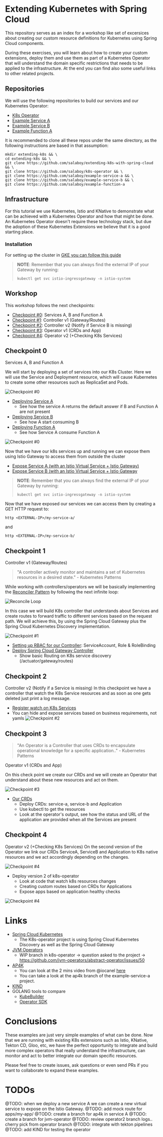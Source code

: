 # Extending Kubernetes with Spring Cloud
This repository serves as an index for a workshop like set of excersices about creating our custom resource definitions for Kubernetes using Spring Cloud components. 

During these exercises, you will learn about how to create your custom extensions, deploy them and use them as part of a Kubernetes Operator that will understand the domain specific restrictions that needs to be applied to the infrastructure.
At the end you can find also some useful links to other related projects. 


## Repositories
We will use the following repositories to build our services and our Kubernetes Operator:
- [K8s Operator](https://github.com/salaboy/k8s-operator)
- [Example Service A](https://github.com/salaboy/example-service-a)
- [Example Service B](https://github.com/salaboy/example-service-b)
- [Example Function A](https://github.com/salaboy/example-function-a)

It is recommended to clone all these repos under the same directory, as the following instructions are based in that assumption:
```
mkdir extending-k8s && \
cd extending-k8s && \
git clone https://github.com/salaboy/extending-k8s-with-spring-cloud && \
git clone https://github.com/salaboy/k8s-operator && \
git clone https://github.com/salaboy/example-service-a && \
git clone https://github.com/salaboy/example-service-b && \
git clone https://github.com/salaboy/example-function-a 
```

## Infrastructure

For this tutorial we use Kubernetes, Istio and KNative to demonstrate what can be achieved with a Kubernetes Operator and how that might be done. An Kubernetes Operator doesn't require these technology stack, but due the adoption of these Kubernetes Extensions we believe that it is a good starting place.

### Installation
For setting up the cluster in [GKE you can follow this guide](install.md)

> **NOTE**: Remember that you can always find the external IP of your Gateway by running:
>```
>kubectl get svc istio-ingressgateway -n istio-system
>```

## Workshop

This workshop follows the next checkpoints:
- [Checkpoint #0](#checkpoint-0): Services A, B and Function A
- [Checkpoint #1](#checkpoint-1): Controller v1 (Gateway/Routes)
- [Checkpoint #2](#checkpoint-2): Controller v2 (Notify if Service B is missing)
- [Checkpoint #3](#checkpoint-3): Operator v1 (CRDs and App)
- [Checkpoint #4](#checkpoint-4): Operator v2 (+Checking K8s Services)

## Checkpoint 0

Services A, B and Function A

We will start by deploying a set of services into our K8s Cluster. Here we will use the Service and Deployment resource, which will cause Kubernetes to create some other resources such as ReplicaSet and Pods. 

![Checkpoint #0](imgs/workshop-1.png "Checkpoint #0")

- [Deploying Service A](deploy-service-a.md)
  - See how the service A returns the default answer if B and Function A are not present
- [Deploying Service B](deploy-service-b.md)
  - See how A start consuming B
- [Deploying Function A](deploy-function-a.md)
  - See how Service A consume Function A

![Checkpoint #0](imgs/workshop-2.png "Checkpoint #0")

Now that we have our k8s services up and running we can expose them using Istio Gateway to access them from outside the cluster

- [Expose Service A (with an Istio Virtual Service + Istio Gateway)](deploy-service-a.md)
- [Expose Service B (with an Istio Virtual Service + Istio Gateway](deploy-service-a.md)

> **NOTE**: Remember that you can always find the external IP of your Gateway by running:
>```
>kubectl get svc istio-ingressgateway -n istio-system
>```

Now that we have exposed our services we can access them by creating a GET HTTP request to:
```
http <EXTERNAL-IP>/my-service-a/
```
and
```
http <EXTERNAL-IP>/my-service-b/
```

## Checkpoint 1

Controller v1 (Gateway/Routes)

> "A controller actively monitor and maintains a set of Kubernetes resources in a desired state." - Kubernetes Patterns

While working with controllers/operators we will be basically implementing the [Reconciler Pattern](https://www.oreilly.com/library/view/cloud-native-infrastructure/9781491984291/ch04.html) by following the next infinite loop:

![Reconcile Loop](imgs/reconcile-loop.png "Reconcile Loop")

In this case we will build K8s controller that understands about Services and create routes to forward traffic to different services based on the request path. We will achieve this, by using the Spring Cloud Gateway plus the Spring Cloud Kubernetes Discovery implementation.

![Checkpoint #1](imgs/workshop-3.png "Checkpoint #1")
- [Setting up RBAC for our Controller](rbac.md): ServiceAccount, Role & RoleBinding
- [Deploy Spring Cloud Gateway Controller](deploy-controller.md)
  - Show basic Routing on K8s service discovery (/actuator/gateway/routes)


## Checkpoint 2
 
Controller v2 (Notify if a Service is missing)
In this checkpoint we have a controller that watch the K8s Service resources and as soon as one gets deleted just print a log message. 

- [Register watch on K8s Services](deploy-controller2.md)
- You can hide and expose services based on business requirements, not yamls
![Checkpoint #2](imgs/workshop-3.1.png "Checkpoint #2")

## Checkpoint 3

> "An Operator is a Controller that uses CRDs to encapsulate operational knowledge for a specific application.." - Kubernetes Patterns

Operator v1 (CRDs and App)

On this check point we create our CRDs and we will create an Operator that understand about these new resources and act on them. 

![Checkpoint #3](imgs/workshop-4.png "Checkpoint #3")
- [Our CRDs](our-crds.md)
  - Deploy CRDs: service-a, service-b and Application
  - Use kubectl to get the resources
  - Look at the operator's output, see how the status and URL of the application are provided when all the Services are present

## Checkpoint 4

Operator v2 (+Checking K8s Services)
On the second version of the Operator we link our CRDs ServiceA, ServiceB and Application to K8s native resources and we act accordingly depending on the changes. 

![Checkpoint #4](imgs/workshop-5.png "Checkpoint #4")
- Deploy version 2 of k8s-operator
  - Look at code that watch k8s resources changes 
  - Creating custom routes based on CRDs for Applications
  - Expose apps based on application healthy checks

![Checkpoint #4](imgs/workshop-6.png "Checkpoint #4")

# Links
- [Spring Cloud Kubernetes](http://github.com/spring-cloud/spring-cloud-kubernetes/)
  - The K8s-operator project is using Spring Cloud Kubernetes Discovery as well as the Spring Cloud Gateway
- [JVM Operators](http://github.com/jvm-operators)
  - WIP branch in k8s-operator -> question asked to the project -> https://github.com/jvm-operators/abstract-operator/issues/50
- [AP4K](http://github.com/ap4k/ap4k)
  - You can look at the 2 mins video from @iocanel [here](https://www.youtube.com/watch?v=XctRwTu4ma4)
  - You can take a look at the ap4k branch of the example-service-a project.
- [KIND](http://github.com/kubernetes-sigs/kind)
- GOLANG tools to compare
  - [KubeBuilder](https://www.github.com/kubernetes-sigs/kubebuilder)
  - [Operator SDK](https://github.com/operator-framework/operator-sdk)

# Conclusions

These examples are just very simple examples of what can be done. Now that we are running with existing K8s extensions such as Istio, KNative, Tekton CD, Gloo, etc, we have the perfect opportunity to integrate and build more complex operators that really understand the infrastructure, can monitor and act to better integrate our domain specific resources. 

Please feel free to create issues, ask questions or even send PRs if you want to collaborate to expand these examples. 


# TODOs
@TODO: when we deploy a new service A we can create a new virtual service to expose on the Istio Gateway.
@TODO: add mock route for apps/my-app/ 
@TODO: create a branch for ap4k in service A
@TODO: create a branch for jvm-operator
@TODO: review operator2 branch logs.. cherry pick from operator branch
@TODO: integrate with tekton pipelines
@TODO: add KIND for testing the operator
